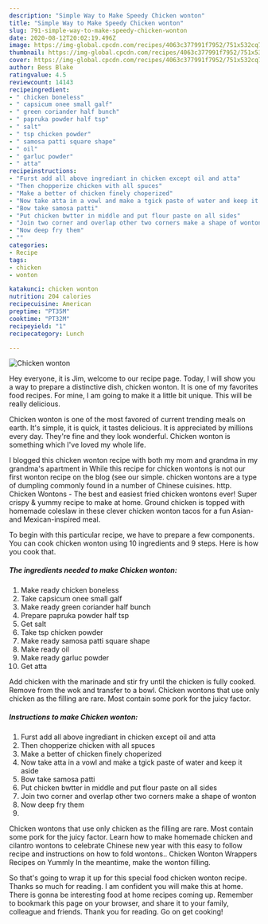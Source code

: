 ```yaml
---
description: "Simple Way to Make Speedy Chicken wonton"
title: "Simple Way to Make Speedy Chicken wonton"
slug: 791-simple-way-to-make-speedy-chicken-wonton
date: 2020-08-12T20:02:19.496Z
image: https://img-global.cpcdn.com/recipes/4063c377991f7952/751x532cq70/chicken-wonton-recipe-main-photo.jpg
thumbnail: https://img-global.cpcdn.com/recipes/4063c377991f7952/751x532cq70/chicken-wonton-recipe-main-photo.jpg
cover: https://img-global.cpcdn.com/recipes/4063c377991f7952/751x532cq70/chicken-wonton-recipe-main-photo.jpg
author: Bess Blake
ratingvalue: 4.5
reviewcount: 14143
recipeingredient:
- " chicken boneless"
- " capsicum onee small galf"
- " green coriander half bunch"
- " papruka powder half tsp"
- " salt"
- " tsp chicken powder"
- " samosa patti square shape"
- " oil"
- " garluc powder"
- " atta"
recipeinstructions:
- "Furst add all above ingrediant in chicken except oil and atta"
- "Then chopperize chicken with all spuces"
- "Make a better of chicken finely choperized"
- "Now take atta in a vowl and make a tgick paste of water and keep it aside"
- "Bow take samosa patti"
- "Put chicken bwtter in middle and put flour paste on all sides"
- "Join two corner and overlap other two corners make a shape of wonton"
- "Now deep fry them"
- ""
categories:
- Recipe
tags:
- chicken
- wonton

katakunci: chicken wonton 
nutrition: 204 calories
recipecuisine: American
preptime: "PT35M"
cooktime: "PT32M"
recipeyield: "1"
recipecategory: Lunch

---
```



![Chicken wonton](https://img-global.cpcdn.com/recipes/4063c377991f7952/751x532cq70/chicken-wonton-recipe-main-photo.jpg)

Hey everyone, it is Jim, welcome to our recipe page. Today, I will show you a way to prepare a distinctive dish, chicken wonton. It is one of my favorites food recipes. For mine, I am going to make it a little bit unique. This will be really delicious.

Chicken wonton is one of the most favored of current trending meals on earth. It's simple, it is quick, it tastes delicious. It is appreciated by millions every day. They're fine and they look wonderful. Chicken wonton is something which I've loved my whole life.

I blogged this chicken wonton recipe with both my mom and grandma in my grandma&#39;s apartment in While this recipe for chicken wontons is not our first wonton recipe on the blog (see our simple. chicken wontons are a type of dumpling commonly found in a number of Chinese cuisines. http. Chicken Wontons - The best and easiest fried chicken wontons ever! Super crispy &amp; yummy recipe to make at home. Ground chicken is topped with homemade coleslaw in these clever chicken wonton tacos for a fun Asian- and Mexican-inspired meal.


To begin with this particular recipe, we have to prepare a few components. You can cook chicken wonton using 10 ingredients and 9 steps. Here is how you cook that.

<!--inarticleads1-->

##### The ingredients needed to make Chicken wonton:

1. Make ready  chicken boneless
1. Take  capsicum onee small galf
1. Make ready  green coriander half bunch
1. Prepare  papruka powder half tsp
1. Get  salt
1. Take  tsp chicken powder
1. Make ready  samosa patti square shape
1. Make ready  oil
1. Make ready  garluc powder
1. Get  atta


Add chicken with the marinade and stir fry until the chicken is fully cooked. Remove from the wok and transfer to a bowl. Chicken wontons that use only chicken as the filling are rare. Most contain some pork for the juicy factor. 

<!--inarticleads2-->

##### Instructions to make Chicken wonton:

1. Furst add all above ingrediant in chicken except oil and atta
1. Then chopperize chicken with all spuces
1. Make a better of chicken finely choperized
1. Now take atta in a vowl and make a tgick paste of water and keep it aside
1. Bow take samosa patti
1. Put chicken bwtter in middle and put flour paste on all sides
1. Join two corner and overlap other two corners make a shape of wonton
1. Now deep fry them
1. 


Chicken wontons that use only chicken as the filling are rare. Most contain some pork for the juicy factor. Learn how to make homemade chicken and cilantro wontons to celebrate Chinese new year with this easy to follow recipe and instructions on how to fold wontons.. Chicken Wonton Wrappers Recipes on Yummly In the meantime, make the wonton filling. 

So that's going to wrap it up for this special food chicken wonton recipe. Thanks so much for reading. I am confident you will make this at home. There is gonna be interesting food at home recipes coming up. Remember to bookmark this page on your browser, and share it to your family, colleague and friends. Thank you for reading. Go on get cooking!
